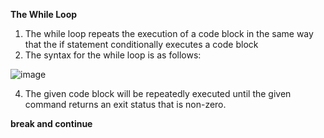 **The While Loop**

1. The while loop repeats the execution of a code block in the same way that the if statement conditionally executes a code block
2. The syntax for the while loop is as follows:

![image](https://github.com/amiyaranjansahoo/ShellScripting/assets/24844782/da2aac0e-50a2-44a7-a659-3ebd809df6bb)

4. The given code block will be repeatedly executed until the given command returns an exit status that is non-zero.

**break and continue**
